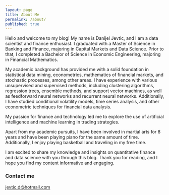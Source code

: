 ```yaml
---
layout: page
title: About Me
permalink: /about/
published: true
---
```


Hello and welcome to my blog! My name is Danijel Jevtic, and I am a data scientist and finance enthusiast. I graduated with a Master of Science in Banking and Finance, majoring in Capital Markets and Data Science. Prior to that, I completed a Bachelor of Science in Economic Engineering, majoring in Financial Mathematics.

My academic background has provided me with a solid foundation in statistical data mining, econometrics, mathematics of financial markets, and stochastic processes, among other areas. I have experience with various unsupervised and supervised methods, including clustering algorithms, regression trees, ensemble methods, and support vector machines, as well as feedforward neural networks and recurrent neural networks. Additionally, I have studied conditional volatility models, time series analysis, and other econometric techniques for financial data analysis.

My passion for finance and technology led me to explore the use of artificial intelligence and machine learning in trading strategies. 

Apart from my academic pursuits, I have been involved in martial arts for 8 years and have been playing piano for the same amount of time. Additionally, I enjoy playing basketball and traveling in my free time.

I am excited to share my knowledge and insights on quantitative finance and data science with you through this blog. Thank you for reading, and I hope you find my content informative and engaging.

### Contact me

[jevtic.d@hotmail.com](mailto:jevtic.d@hotmail.com)

